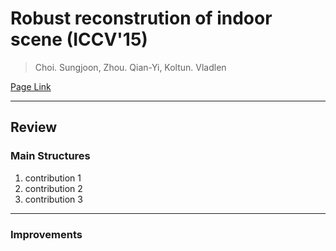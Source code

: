 # Robust reconstrution of indoor scene (ICCV'15)

> Choi. Sungjoon, Zhou. Qian-Yi, Koltun. Vladlen

[Page Link](http://redwood-data.org/indoor/index.html)  

---
## Review
### Main Structures
1. contribution 1
2. contribution 2
3. contribution 3

---
### Improvements

